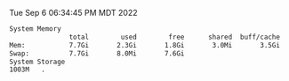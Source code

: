 Tue Sep  6 06:34:45 PM MDT 2022
```bash
System Memory
               total        used        free      shared  buff/cache   available
Mem:           7.7Gi       2.3Gi       1.8Gi       3.0Mi       3.5Gi       5.0Gi
Swap:          7.7Gi       8.0Mi       7.6Gi
System Storage
1003M	.
```
